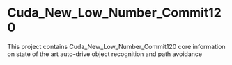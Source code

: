 # Cuda_New_Low_Number_Commit120
This project contains Cuda_New_Low_Number_Commit120 core information on state of the art auto-drive object recognition and path avoidance
